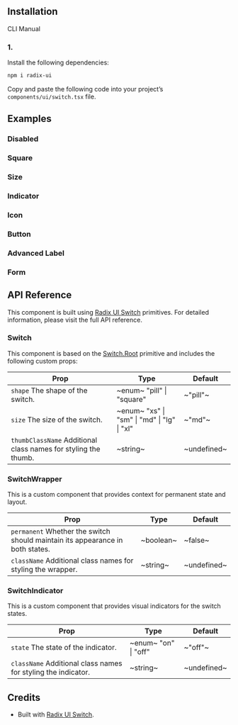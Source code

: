 ## Installation

CLI
Manual

### 1.

Install the following dependencies:

```bash
npm i radix-ui
```

Copy and paste the following code into your project’s `components/ui/switch.tsx` file.

## Examples

### Disabled

### Square

### Size

### Indicator

### Icon

### Button

### Advanced Label

### Form

## API Reference

This component is built using [Radix UI Switch](https://www.radix-ui.com/primitives/docs/components/switch) primitives. For detailed information, please visit the full API reference.

### Switch

This component is based on the [Switch.Root](https://www.radix-ui.com/primitives/docs/components/switch#root) primitive and includes the following custom props:

| **Prop**                                                       | **Type**                                    | **Default** |
| -------------------------------------------------------------- | ------------------------------------------- | ----------- |
| `shape` The shape of the switch.                               | ~enum~ "pill" \| "square"                   | ~"pill"~    |
| `size` The size of the switch.                                 | ~enum~ "xs" \| "sm" \| "md" \| "lg" \| "xl" | ~"md"~      |
| `thumbClassName` Additional class names for styling the thumb. | ~string~                                    | ~undefined~ |

### SwitchWrapper

This is a custom component that provides context for permanent state and layout.

| **Prop**                                                                      | **Type**  | **Default** |
| ----------------------------------------------------------------------------- | --------- | ----------- |
| `permanent` Whether the switch should maintain its appearance in both states. | ~boolean~ | ~false~     |
| `className` Additional class names for styling the wrapper.                   | ~string~  | ~undefined~ |

### SwitchIndicator

This is a custom component that provides visual indicators for the switch states.

| **Prop**                                                      | **Type**             | **Default** |
| ------------------------------------------------------------- | -------------------- | ----------- |
| `state` The state of the indicator.                           | ~enum~ "on" \| "off" | ~"off"~     |
| `className` Additional class names for styling the indicator. | ~string~             | ~undefined~ |

## Credits

- Built with [Radix UI Switch](https://www.radix-ui.com/primitives/docs/components/switch).
